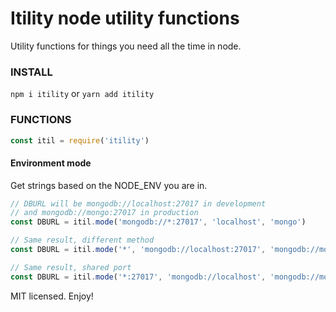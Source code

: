 # Itility node utility functions

Utility functions for things you need all the time in node.

### INSTALL
```npm i itility``` or ```yarn add itility```

### FUNCTIONS

```javascript
const itil = require('itility')
```

#### Environment mode
Get strings based on the NODE_ENV you are in.
```javascript
// DBURL will be mongodb://localhost:27017 in development
// and mongodb://mongo:27017 in production
const DBURL = itil.mode('mongodb://*:27017', 'localhost', 'mongo')

// Same result, different method
const DBURL = itil.mode('*', 'mongodb://localhost:27017', 'mongodb://mongo:27017')

// Same result, shared port
const DBURL = itil.mode('*:27017', 'mongodb://localhost', 'mongodb://mongo')
```

MIT licensed. Enjoy!
